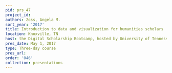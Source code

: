 ```yaml
---
pid: prs_47
project_id: 
authors: Zoss, Angela M.
sort_year: '2017'
title: Introduction to data and visualization for humanities scholars
location: Knoxville, TN
host: the Digital Scholarship Bootcamp, hosted by University of Tennessee, Knoxville
pres_date: May 1, 2017
type: Three-day course
pres_url: 
order: '046'
collection: presentations
---
```

